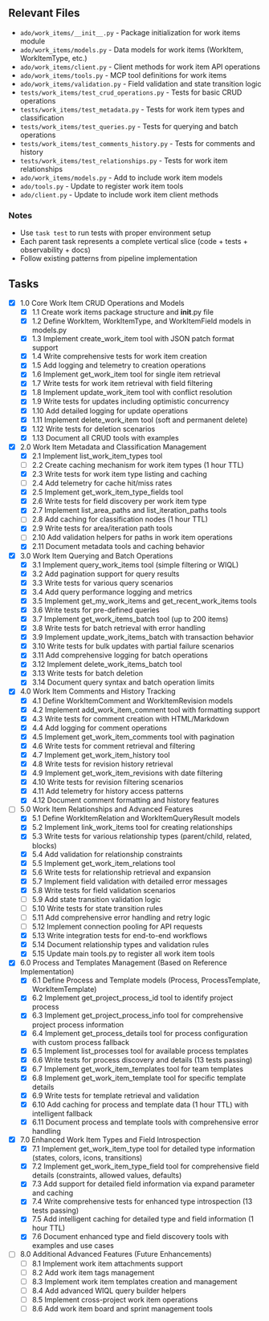 ## Relevant Files

- `ado/work_items/__init__.py` - Package initialization for work items module
- `ado/work_items/models.py` - Data models for work items (WorkItem, WorkItemType, etc.)
- `ado/work_items/client.py` - Client methods for work item API operations
- `ado/work_items/tools.py` - MCP tool definitions for work items
- `ado/work_items/validation.py` - Field validation and state transition logic
- `tests/work_items/test_crud_operations.py` - Tests for basic CRUD operations
- `tests/work_items/test_metadata.py` - Tests for work item types and classification
- `tests/work_items/test_queries.py` - Tests for querying and batch operations
- `tests/work_items/test_comments_history.py` - Tests for comments and history
- `tests/work_items/test_relationships.py` - Tests for work item relationships
- `ado/work_items/models.py` - Add to include work item models
- `ado/tools.py` - Update to register work item tools
- `ado/client.py` - Update to include work item client methods

### Notes

- Use `task test` to run tests with proper environment setup
- Each parent task represents a complete vertical slice (code + tests + observability + docs)
- Follow existing patterns from pipeline implementation

## Tasks

- [x] 1.0 Core Work Item CRUD Operations and Models
  - [x] 1.1 Create work items package structure and __init__.py file
  - [x] 1.2 Define WorkItem, WorkItemType, and WorkItemField models in models.py
  - [x] 1.3 Implement create_work_item tool with JSON patch format support
  - [x] 1.4 Write comprehensive tests for work item creation
  - [x] 1.5 Add logging and telemetry to creation operations
  - [x] 1.6 Implement get_work_item tool for single item retrieval
  - [x] 1.7 Write tests for work item retrieval with field filtering
  - [x] 1.8 Implement update_work_item tool with conflict resolution
  - [x] 1.9 Write tests for updates including optimistic concurrency
  - [x] 1.10 Add detailed logging for update operations
  - [x] 1.11 Implement delete_work_item tool (soft and permanent delete)
  - [x] 1.12 Write tests for deletion scenarios
  - [x] 1.13 Document all CRUD tools with examples

- [x] 2.0 Work Item Metadata and Classification Management
  - [x] 2.1 Implement list_work_item_types tool
  - [ ] 2.2 Create caching mechanism for work item types (1 hour TTL)
  - [x] 2.3 Write tests for work item type listing and caching
  - [ ] 2.4 Add telemetry for cache hit/miss rates
  - [x] 2.5 Implement get_work_item_type_fields tool
  - [x] 2.6 Write tests for field discovery per work item type
  - [x] 2.7 Implement list_area_paths and list_iteration_paths tools
  - [ ] 2.8 Add caching for classification nodes (1 hour TTL)
  - [x] 2.9 Write tests for area/iteration path tools
  - [ ] 2.10 Add validation helpers for paths in work item operations
  - [x] 2.11 Document metadata tools and caching behavior

- [x] 3.0 Work Item Querying and Batch Operations
  - [x] 3.1 Implement query_work_items tool (simple filtering or WIQL)
  - [x] 3.2 Add pagination support for query results
  - [x] 3.3 Write tests for various query scenarios
  - [x] 3.4 Add query performance logging and metrics
  - [x] 3.5 Implement get_my_work_items and get_recent_work_items tools
  - [x] 3.6 Write tests for pre-defined queries
  - [x] 3.7 Implement get_work_items_batch tool (up to 200 items)
  - [x] 3.8 Write tests for batch retrieval with error handling
  - [x] 3.9 Implement update_work_items_batch with transaction behavior
  - [x] 3.10 Write tests for bulk updates with partial failure scenarios
  - [x] 3.11 Add comprehensive logging for batch operations
  - [x] 3.12 Implement delete_work_items_batch tool
  - [x] 3.13 Write tests for batch deletion
  - [x] 3.14 Document query syntax and batch operation limits

- [x] 4.0 Work Item Comments and History Tracking
  - [x] 4.1 Define WorkItemComment and WorkItemRevision models
  - [x] 4.2 Implement add_work_item_comment tool with formatting support
  - [x] 4.3 Write tests for comment creation with HTML/Markdown
  - [x] 4.4 Add logging for comment operations
  - [x] 4.5 Implement get_work_item_comments tool with pagination
  - [x] 4.6 Write tests for comment retrieval and filtering
  - [x] 4.7 Implement get_work_item_history tool
  - [x] 4.8 Write tests for revision history retrieval
  - [x] 4.9 Implement get_work_item_revisions with date filtering
  - [x] 4.10 Write tests for revision filtering scenarios
  - [x] 4.11 Add telemetry for history access patterns
  - [x] 4.12 Document comment formatting and history features

- [ ] 5.0 Work Item Relationships and Advanced Features
  - [x] 5.1 Define WorkItemRelation and WorkItemQueryResult models
  - [x] 5.2 Implement link_work_items tool for creating relationships
  - [x] 5.3 Write tests for various relationship types (parent/child, related, blocks)
  - [x] 5.4 Add validation for relationship constraints
  - [x] 5.5 Implement get_work_item_relations tool
  - [x] 5.6 Write tests for relationship retrieval and expansion
  - [x] 5.7 Implement field validation with detailed error messages
  - [x] 5.8 Write tests for field validation scenarios
  - [ ] 5.9 Add state transition validation logic
  - [ ] 5.10 Write tests for state transition rules
  - [ ] 5.11 Add comprehensive error handling and retry logic
  - [ ] 5.12 Implement connection pooling for API requests
  - [x] 5.13 Write integration tests for end-to-end workflows
  - [x] 5.14 Document relationship types and validation rules
  - [x] 5.15 Update main tools.py to register all work item tools

- [x] 6.0 Process and Templates Management (Based on Reference Implementation)
  - [x] 6.1 Define Process and Template models (Process, ProcessTemplate, WorkItemTemplate)
  - [x] 6.2 Implement get_project_process_id tool to identify project process
  - [x] 6.3 Implement get_project_process_info tool for comprehensive project process information
  - [x] 6.4 Implement get_process_details tool for process configuration with custom process fallback
  - [x] 6.5 Implement list_processes tool for available process templates
  - [x] 6.6 Write tests for process discovery and details (13 tests passing)
  - [x] 6.7 Implement get_work_item_templates tool for team templates
  - [x] 6.8 Implement get_work_item_template tool for specific template details
  - [x] 6.9 Write tests for template retrieval and validation
  - [x] 6.10 Add caching for process and template data (1 hour TTL) with intelligent fallback
  - [x] 6.11 Document process and template tools with comprehensive error handling

- [x] 7.0 Enhanced Work Item Types and Field Introspection
  - [x] 7.1 Implement get_work_item_type tool for detailed type information (states, colors, icons, transitions)
  - [x] 7.2 Implement get_work_item_type_field tool for comprehensive field details (constraints, allowed values, defaults)
  - [x] 7.3 Add support for detailed field information via expand parameter and caching
  - [x] 7.4 Write comprehensive tests for enhanced type introspection (13 tests passing)
  - [x] 7.5 Add intelligent caching for detailed type and field information (1 hour TTL)
  - [x] 7.6 Document enhanced type and field discovery tools with examples and use cases

- [ ] 8.0 Additional Advanced Features (Future Enhancements)
  - [ ] 8.1 Implement work item attachments support
  - [ ] 8.2 Add work item tags management
  - [ ] 8.3 Implement work item templates creation and management
  - [ ] 8.4 Add advanced WIQL query builder helpers
  - [ ] 8.5 Implement cross-project work item operations
  - [ ] 8.6 Add work item board and sprint management tools